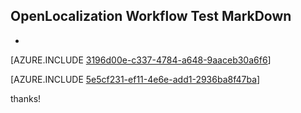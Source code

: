 ## OpenLocalization Workflow Test MarkDown
* 

[AZURE.INCLUDE [3196d00e-c337-4784-a648-9aaceb30a6f6](calleeMd1.md)]



[AZURE.INCLUDE [5e5cf231-ef11-4e6e-add1-2936ba8f47ba](calleeMd2.md)]

 
thanks!